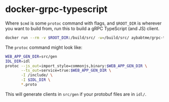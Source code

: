 # docker-grpc-typescript

Where `$cmd` is some `protoc` command with flags, and `$ROOT_DIR` is wherever you want to build from, run this to build a gRPC TypeScript (and JS) client.

```bash
docker run --rm -v $ROOT_DIR:/build/src/ -w=/build/src/ aybabtme/grpc-typescript $cmd
```

The `protoc` command might look like:

```bash
WEB_APP_GEN_DIR=src/gen
IDL_DIR=idl
protoc --js_out=import_style=commonjs,binary:$WEB_APP_GEN_DIR \
       --ts_out=service=true:$WEB_APP_GEN_DIR \
       -I /include/ \
       -I $IDL_DIR \
       *.proto
```

This will generate clients in `src/gen` if your protobuf files are in `idl/`.
